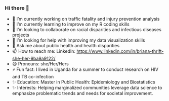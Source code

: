### Hi there 👋

- 🔭 I’m currently working on traffic fatality and injury prevention analysis
- 🌱 I’m currently learning to improve on my R coding skills
- 👯 I’m looking to collaborate on racial disparities and infectious diseases projects
- 🤔 I’m looking for help with improving my data visualization skills
- 💬 Ask me about public health and health disparities
- 📫 How to reach me: LinkedIn: https://www.linkedin.com/in/briana-thrift-she-her-9ba9a9122/
- 😄 Pronouns: she/Her/Hers
- ⚡ Fun fact: I lived in Uganda for a summer to conduct research on HIV and TB co-infection
- ✨ Education: Master in Public Health: Epidemiology and Biostatistics
- ✨ Interests: Helping marginalized communities leverage data science to emphasize problematic trends and needs for societal improvement. 

<!--
**brithrifty/brithrifty** is a ✨ _special_ ✨ repository because its `README.md` (this file) appears on your GitHub profile.

Here are some ideas to get you started:

- 🔭 I’m currently working on traffic fatality and injury prevention analysis
- 🌱 I’m currently learning to improve on my R coding skills
- 👯 I’m looking to collaborate on racial disparities regarding infectious diseases
- 🤔 I’m looking for help with improving my data visualization skills
- 💬 Ask me about public health and health disparities
- 📫 How to reach me: LinkedIn: https://www.linkedin.com/in/briana-thrift-she-her-9ba9a9122/
- 😄 Pronouns: she/Her/Hers
- ⚡ Fun fact: I lived in Uganda for a summer to conduct research on HIV and TB co-infection
- ✨ Education: Master in Public Health: Epidemiology and Biostatistics
- ✨ Interests: Helping marginalized communities leverage data science to emphasize problematic trends and needs for societal improvement. 
